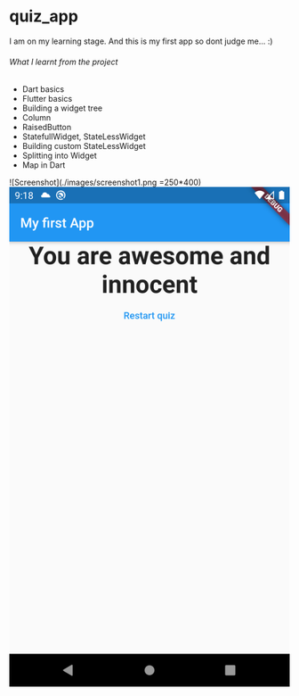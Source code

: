# quiz_app

I  am  on  my learning stage. And this is my first app  so dont judge  me...  :)

###### What I learnt from the project
* Dart basics
* Flutter basics
* Building a widget tree
* Column
* RaisedButton
* StatefullWidget, StateLessWidget
* Building custom StateLessWidget
* Splitting into Widget
* Map in Dart

![Screenshot](./images/screenshot1.png =250*400)
![Screenshot](./images/screenshot.png)
